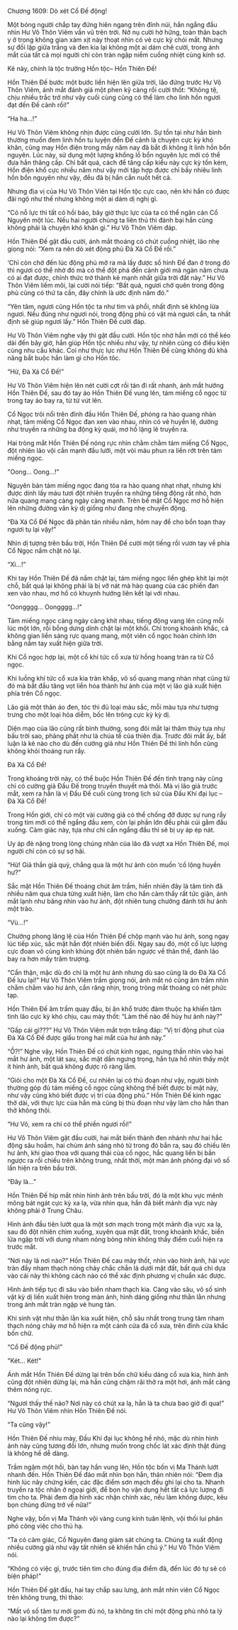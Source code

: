 




Chương 1609: Dò xét Cổ Đế động!


Một bóng người chắp tay đứng hiên ngang trên đỉnh núi, hắn ngẩng đầu nhìn Hư Vô Thôn Viêm vần vũ trên trời. Nở nụ cười hờ hững, toàn thân bạch y ở trong không gian xám xịt này thoạt nhìn có vẻ cực kỳ chói mắt. Nhưng sự đối lập giữa trắng và đen kia lại không một ai dám chê cười, trong ánh mắt của tất cả mọi người chỉ còn tràn ngập niềm cuồng nhiệt cùng kính sợ.

Kẻ này, chính là tộc trưởng Hồn tộc– Hồn Thiên Đế!

Hồn Thiên Đế bước một bước liền hiện lên giữa trời, lão đứng trước Hư Vô Thôn Viêm, ánh mắt đánh giá một phen kỹ càng rồi cười thốt: “Không tệ, chịu nhiều trắc trở như vậy cuối cùng cũng có thể làm cho linh hồn ngươi đạt đến Đế cảnh rồi!”

“Ha ha…!”

Hư Vô Thôn Viêm không nhịn được cũng cười lớn. Sự tồn tại như hắn bình thường muốn đem linh hồn tu luyện đến Đế cảnh là chuyện cực kỳ khó khăn, cũng may Hồn điện trong mấy năm nay đã bắt đi không ít linh hồn bổn nguyên. Lúc này, sử dụng một lượng khổng lồ bổn nguyên lực mới có thể đưa hắn thăng cấp. Chỉ bất quá, cách để tăng cấp kiểu này cực kỳ tốn kém, Hồn điện khổ cực nhiều năm như vậy mới tập hợp được chỉ bấy nhiêu linh hồn bổn nguyên như vậy, đều đã bị hắn cắn nuốt hết cả.

Nhưng địa vị của Hư Vô Thôn Viên tại Hồn tộc cực cao, nên khi hắn có được đãi ngộ như thế nhưng không một ai dám dị nghị gì.

“Có nỗ lực thì tất có hồi báo, bây giờ thực lực của ta có thể ngăn cản Cổ Nguyên một lúc. Nếu hai người chúng ta liên thủ thì đánh bại hắn cũng không phải là chuyện khó khăn gì.” Hư Vô Thôn Viêm đáp.

Hồn Thiên Đế gật đầu cười, ánh mắt thoáng có chút cuồng nhiệt, lão nhẹ giọng nói: “Xem ra nên dò xét động phủ Đà Xá Cổ Đế rồi.”

‘Chỉ còn chờ đến lúc động phủ mở ra mà lấy được sồ hình Đế đan ở trong đó thì ngươi có thể nhờ đó mà có thể đột phá đến cảnh giới mà ngàn năm chưa có ai đạt được, chính thức trở thành kẻ mạnh nhất giữa trời đất này.” Hư Vô Thôn Viêm liếm môi, lại cười nói tiếp: “Bất quá, ngươi chớ quên trong động phủ cũng có thứ ta cần, đây chính là ước định năm đó.”

“Yên tâm, ngươi cũng Hồn tộc ta như tim và phổi, nhất định sẽ không lừa ngươi. Nếu đúng như ngươi nói, trong động phủ có vật mà ngươi cần, ta nhất định sẽ giúp ngươi lấy.” Hồn Thiên Đế cười đáp.

Hư Vô Thôn Viêm nghe vậy thì gật đầu cười. Hồn tộc nhờ hắn mới có thể kéo dài đến bây giờ, hắn giúp Hồn tộc nhiều như vậy, tự nhiên cũng có điều kiện cùng nhu cầu khác. Coi như thực lực như Hồn Thiên Đế cũng không đủ khả năng bắt buộc hắn làm gì cho Hồn tôc.

“Hừ, Đà Xá Cổ Đế!”

Hư Vô Thôn Viêm hiện lên nét cười cợt rồi tán đi rất nhanh, ánh mắt hướng Hồn Thiên Đế, sau đó tay áo Hồn Thiên Đế vung lên, tám miếng cổ ngọc từ trong tay áo bay ra, từ từ vút lên.

Cổ Ngọc trôi nổi trên đỉnh đầu Hồn Thiên Đế, phóng ra hào quang nhàn nhạt, tảm miếng Cổ Ngọc đan xen vào nhau, nhìn có vẻ huyễn lệ, dường như truyền ra những ba động kỳ quái, mơ hồ lặng lẽ truyền ra.

Hai tròng mắt Hồn Thiên Đế nóng rực nhìn chằm chằm tám miếng Cổ Ngọc, đột nhiên lão vội cắn mạnh đầu lưỡi, một vòi máu phun ra liền rớt trên tám miếng ngọc.

"Oong… Oong…!"

Nguyên bản tám miếng ngọc đang tỏa ra hào quang nhạt nhạt, nhưng khi được dính lấy máu tươi đột nhiên truyền ra những tiếng động rất nhỏ, hơn nữa quang mang càng ngày càng mạnh. Trên bề mặt Cổ Ngọc mơ hồ hiện lên những đường vân kỳ dị giống như đang nhẹ chuyển động.

“Đà Xá Cổ Đế Ngọc đã phân tán nhiều năm, hôm nay để cho bổn toạn thay ngươi tụ lại vậy!”

Nhìn dị tượng trên bầu trời, Hồn Thiên Đế cười một tiếng rồi vươn tay về phía Cổ Ngọc nắm chặt nó lại.

“Xì…!”

Khi tay Hồn Thiên Đế đã nắm chặt lại, tám miếng ngọc liền ghép khít lại một chỗ, bất quá lại không phải là bị vỡ nát mà hào quang của các phiến đan xen vào nhau, mơ hồ có khuynh hướng liên kết lại với nhau.

"Oongggg… Oongggg…!"

Tám miếng ngọc càng ngày càng khít nhau, tiếng động vang lên cũng mỗi lúc một lớn, rồi bỗng dưng dính chặt lại một khối. Chỉ trong khoảnh khắc, cả không gian liền sáng rực quang mang, một viên cổ ngọc hoàn chỉnh lớn bằng nắm tay xuất hiện giữa trời.

Khi Cổ ngọc hợp lại, một cổ khí tức cổ xưa từ hồng hoang tràn ra từ Cổ ngọc.

Khi luồng khí tức cổ xưa kia tràn khắp, vô số quang mang nhàn nhạt cũng từ đó mà bắt đầu tăng vọt liền hóa thành hư ảnh của một vị lão giả xuất hiện phía trên Cổ ngọc.

Lão giả một thân áo đen, tóc thì đủ loại màu sắc, mỗi màu tựa như tượng trưng cho một loại hỏa diễm, bốc lên trông cực kỳ kỳ dị.

Diện mạo của lão cũng rất bình thường, song đôi mắt lại thâm thúy tựa như bầu trời sao, phảng phất như là chúa tể của thiên địa. Trước đôi mắt ấy, bất luận là kẻ nào cho dù đến cường giả như Hồn Thiên Đế thì linh hồn cũng không khỏi thoáng run rẩy.

Đà Xá Cổ Đế!

Trong khoảng trời này, có thể buộc Hồn Thiên Đế đến tình trạng này cũng chỉ có cường giả Đấu Đế trong truyền thuyết mà thôi. Mà vị lão giả trước mắt, xem ra hẳn là vị Đấu Đế cuối cùng trong lịch sử của Đấu Khí đại lục – Đà Xá Cổ Đế!

Trong Hồn giới, chỉ có một vài cường giả có thể chống đỡ được sự rung rẩy trong tim mới có thể ngẩng đầu xem, còn lại phần lớn đều phải cúi gằm đầu xuống. Cảm giác này, tựa như chỉ cần ngẩng đầu thì sẽ bị uy áp ép nát.

Uy áp đè nặng trong lòng chúng nhân của lão đã vượt xa Hồn Thiên Đế, mọi người chỉ còn có sự sợ hãi.

“Hừ! Giả thần giả quỷ, chẳng qua là một hư ảnh còn muốn ‘cố lộng huyền hư?”

Sắc mặt Hồn Thiên Đế thoáng chút âm trầm, hiển nhiên đây là tâm tình đã nhiều năm qua chưa từng xuất hiện, làm cho hắn cảm thấy rất tức giận, ánh mắt lạnh như băng nhìn vào hư ảnh, đột nhiên tung chưởng đánh tới hư ảnh một trảo.

“Vù…!”

Chưởng phong lăng lệ của Hồn Thiên Đế chộp mạnh vào hư ảnh, song ngay lúc tiếp xúc, sắc mặt hắn đột nhiên biến đổi. Ngay sau đó, một cổ lực lượng cực đoan vô cùng kinh khủng đột nhiên bắn ngược về thân thể, đánh lão bay ra hơn mấy trăm trượng.

“Cẩn thận, mặc dù đó chỉ là một hư ảnh nhưng dù sao cũng là do Đà Xá Cổ Đế lưu lại!” Hư Vô Thôn Viêm trầm giọng nói, ánh mắt nó cũng âm trầm nhìn chằm chằm vào hư ảnh, cắn răng nhịn, trong tròng mắt thoáng có nét phức tạp.

Hồn Thiên Đế âm trầm quay đầu, bị ăn khổ trước đám thuộc hạ khiến tâm tình lão cực kỳ khó chịu, cau mày thốt: “Làm thế nào để hủy hư ảnh này?”

“Gấp cái gì???” Hư Vô Thôn Viêm mắt trợn trắng đáp: “Vị trí động phut của Đà Xá Cổ Đế được giấu trong hai mắt của hư ảnh này.”

“Ồ?!” Nghe vậy, Hồn Thiên Đế có chút kinh ngạc, ngưng thần nhìn vào hai mắt hư ảnh, một lát sau, sắc mặt dần ngưng trọng, hắn tựa hồ nhìn thấy một ít hình ảnh, bất quá không được rõ ràng lắm.

“Giỏi cho một Đà Xá Cổ Đế, cư nhiên lại có thủ đoạn như vậy, người bình thường góp đủ tám miếng cổ ngọc cũng không thể biết được bí mật này, như vậy cũng khó biết được vị trí của động phủ.” Hồn Thiên Đế kinh ngạc thở dài, với thực lực của hắn mà cũng bị thù đoạn như vậy làm cho hắn than thở không thôi.

“Hư Vô, xem ra chỉ có thể phiền ngươi rồi!”

Hư Vô Thôn Viêm gật đầu cười, hai mắt biến thành đen nhánh như hai hắc động sâu hoắm, hai chùm ánh sáng nhỏ từ trong đó bắn ra, sau đó chiếu lên hư ảnh, khi giao thoa với quang thải của cổ ngọc, hắc quang liền bị bắn ngược ra rồi chiếu trên không trung, nhất thời, một màn ảnh phóng đại vô số lần hiện ra trên bầu trời.

“Đây là…”

Hồn Thiên Đế híp mắt nhìn hình ảnh trên bầu trời, đó là một khu vực mênh mông bát ngát cực kỳ xa lạ, vừa nhìn qua, hắn đã biết mảnh địa vực này không phải ở Trung Châu.

Hình ảnh đầu tiên lướt qua là một sơn mạch trong một mảnh địa vực xa lạ, sau đó đột nhiên chìm xuống, xuyên qua mặt đất, trong khoảnh khắc, biển lửa ngập trời với dung nham nóng bỏng nhìn không thấy điểm cuối hiện ra trước mắt.

“Nơi này là nơi nào?” Hồn Thiên Đế cau mày thốt, nhìn vào hình ảnh, hải vực tràn đầy nham thạch nóng chảy chắc chắn là dưới mặt đất, bất quá chỉ dựa vào cái này thì không cách nào có thể xác định phương vị chuẩn xác được.

Hình ảnh tiếp tục đi sâu vào biển nham thạch kia. Càng vào sâu, vô số sinh vật kỳ dị liền xuất hiện trong màn ảnh, hình dáng giống như thằn lằn nhưng trong ánh mắt tràn ngập vẻ hung tàn.

Khi sinh vật như thằn lằn kia xuất hiện, chỗ sâu nhất trong trung tâm nham thạch nóng chảy mơ hồ hiện ra một cánh cửa đá cổ xưa, trên đỉnh cửa khắc bốn chữ.

“Cổ Đế động phủ!”

"Két… Két!"

Ánh mắt Hồn Thiên Đế dừng lại trên bốn chữ kiểu dáng cổ xưa kia, hình ảnh cũng đột nhiên dừng lại, mà hắn cũng chậm rãi thở ra một hơi, ánh mắt càng thêm nóng rực.

“Ngươi thấy thế nào? Nơi này có chút xa lạ, hẳn là ta chưa bao giờ đi qua!” Hư Vô Thôn Viêm nhìn Hồn Thiên Đế nói.

“Ta cũng vậy!”

Hồn Thiên Đế nhíu mày, Đấu Khí đại lục không hề nhỏ, mặc dù nhìn hình ảnh này cũng tương đối lớn, nhưng muốn trong chốc lát xác định thật đúng là không hề dễ dàng.

Trầm ngâm một hồi, bàn tay hắn vung lên, Hồn tộc bốn vị Ma Thánh lướt nhanh đến. Hồn Thiên Đế đảo mắt nhìn bọn hắn, thản nhiên nói: “Đem địa hình lúc nãy chứng kiến, các đặc điểm sơn mạch đều ghi lại cho ta. Nhanh truyền ra tộc nhân ở ngoại giới, để bọn họ vận dụng hết tất cả lực lượng đi tìm cho ta. Phải đem địa hình xác nhận chính xác, nếu làm không được, kêu bọn chúng đừng trở về nữa!”

Nghe vậy, bốn vị Ma Thánh vội vàng cung kính tuân lệnh, vội thối lui phân phó công việc cho thủ hạ.

“Ta có cảm giác, Cồ Nguyên đang giám sát chúng ta. Chúng ta xuất động nhiều cường giả như vậy tất nhiên sẽ khiến hắn chú ý.” Hư Vô Thôn Viêm nói.

“Không có việc gì, trước tiên tìm cho đúng địa điểm đã, đến lúc đó tự sẽ có biện pháp!”

Hồn Thiên Đế gật đầu, hai tay chắp sau lưng, ánh mắt nhìn viên Cổ Ngọc trên không trung, thì thào:

“Mất vô số tâm tư mới gom đủ nó, ta không tin chỉ một động phủ nhỏ ta lý nào lại không tìm được?”




